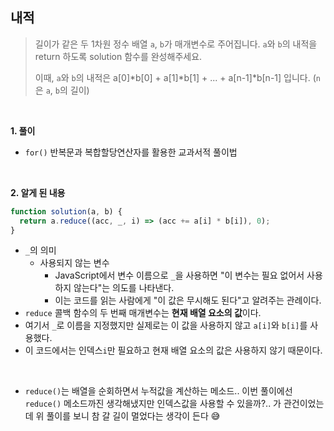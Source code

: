 ## 내적

> 길이가 같은 두 1차원 정수 배열 `a`, `b`가 매개변수로 주어집니다. `a`와 `b`의 내적을 return 하도록 solution 함수를 완성해주세요.
>
> 이때, `a`와 `b`의 내적은 a[0]*b[0] + a[1]*b[1] + ... + a[n-1]\*b[n-1] 입니다. (`n`은 `a`, `b`의 길이)

<br>

**1. 풀이**

- `for()` 반복문과 복합할당연산자를 활용한 교과서적 풀이법

<br>

**2. 알게 된 내용**

```javascript
function solution(a, b) {
  return a.reduce((acc, _, i) => (acc += a[i] * b[i]), 0);
}
```

- `_`의 의미
  - 사용되지 않는 변수
    - JavaScript에서 변수 이름으로 `_`을 사용하면 "이 변수는 필요 없어서 사용하지 않는다"는 의도를 나타낸다.
    - 이는 코드를 읽는 사람에게 "이 값은 무시해도 된다"고 알려주는 관례이다.
- `reduce` 콜백 함수의 두 번째 매개변수는 **현재 배열 요소의 값**이다.
- 여기서 `_`로 이름을 지정했지만 실제로는 이 값을 사용하지 않고 `a[i]`와 `b[i]`를 사용했다.
- 이 코드에서는 인덱스`i`만 필요하고 현재 배열 요소의 값은 사용하지 않기 때문이다.

<br>

- `reduce()`는 배열을 순회하면서 누적값을 계산하는 메소드.. 이번 풀이에선 `reduce()` 메소드까진 생각해냈지만 인덱스값을 사용할 수 있을까?.. 가 관건이었는데 위 풀이를 보니 참 갈 길이 멀었다는 생각이 든다 😅
